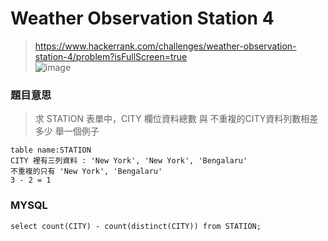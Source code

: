 # Weather Observation Station 4
> https://www.hackerrank.com/challenges/weather-observation-station-4/problem?isFullScreen=true  
> ![image](https://github.com/Ricky7737/DataAnalysisAndLearning/assets/58324475/d9a14c1f-c8a1-4980-b419-10842765bfec)
### 題目意思
> 求 STATION 表單中，CITY 欄位資料總數 與 不重複的CITY資料列數相差多少
> 舉一個例子
```
table name:STATION
CITY 裡有三列資料 : 'New York', 'New York', 'Bengalaru'
不重複的只有 'New York', 'Bengalaru'
3 - 2 = 1
```
### MYSQL
```
select count(CITY) - count(distinct(CITY)) from STATION;
```
